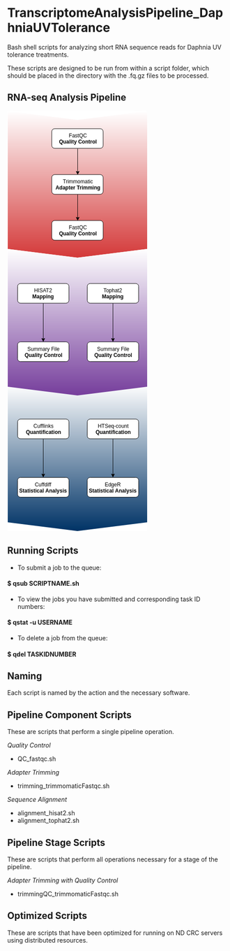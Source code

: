 # TranscriptomeAnalysisPipeline_DaphniaUVTolerance
Bash shell scripts for analyzing short RNA sequence reads for Daphnia UV tolerance treatments.

These scripts are designed to be run from within a script folder, which should be placed in the directory with the .fq.gz files to be processed.

## RNA-seq Analysis Pipeline
![RNA-seq Analysis Pipeline](RNASeq_Workflow_DmelUV.png)

## Running Scripts
- To submit a job to the queue:
#### $ qsub SCRIPTNAME.sh
- To view the jobs you have submitted and corresponding task ID numbers:
#### $ qstat -u USERNAME
- To delete a job from the queue:
#### $ qdel TASKIDNUMBER

## Naming
Each script is named by the action and the necessary software.

## Pipeline Component Scripts
These are scripts that perform a single pipeline operation.

*Quality Control*
- QC_fastqc.sh

*Adapter Trimming*
- trimming_trimmomaticFastqc.sh

*Sequence Alignment*
- alignment_hisat2.sh
- alignment_tophat2.sh

## Pipeline Stage Scripts
These are scripts that perform all operations necessary for a stage of the pipeline.

*Adapter Trimming with Quality Control*
- trimmingQC_trimmomaticFastqc.sh

## Optimized Scripts
These are scripts that have been optimized for running on ND CRC servers using distributed resources.
